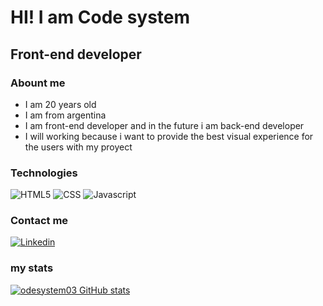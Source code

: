 <h1>HI! I am Code system</h1>
<h2>Front-end developer</h2>

### Abount me
- I am 20 years old
- I am from argentina
- I am front-end developer and in the future i am back-end developer
- I will working because i want to provide the best visual experience for the users with my proyect

### Technologies
![HTML5](https://img.shields.io/badge/HTML5-grey?logo=HTML5)
![CSS](https://img.shields.io/badge/CSS3-grey?logo=css3)
![Javascript](https://img.shields.io/badge/javascript-grey?logo=javascript)

### Contact me
<a href="https://www.linkedin.com/in/julian-andrada-092b2024b"><img alt="Linkedin" src="https://img.shields.io/badge/Linkedin-Julian%20Andrada-blue?style=flat-square&logo=linkedin"/></a><br>
### my stats
[![odesystem03 GitHub stats](https://github-readme-stats.vercel.app/api?username=Codesystem03)](https://github.com/anuraghazra/github-readme-stats)
